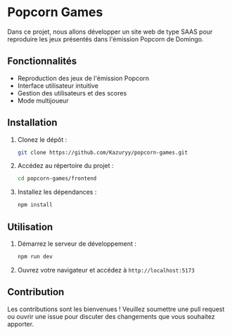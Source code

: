 # Popcorn Games

Dans ce projet, nous allons développer un site web de type SAAS pour reproduire les jeux présentés dans l'émission Popcorn de Domingo.

## Fonctionnalités

- Reproduction des jeux de l'émission Popcorn
- Interface utilisateur intuitive
- Gestion des utilisateurs et des scores
- Mode multijoueur

## Installation

1. Clonez le dépôt :
    ```bash
    git clone https://github.com/Kazuryy/popcorn-games.git
    ```
2. Accédez au répertoire du projet :
    ```bash
    cd popcorn-games/frontend
    ```
3. Installez les dépendances :
    ```bash
    npm install
    ```

## Utilisation

1. Démarrez le serveur de développement :
    ```bash
    npm run dev
    ```
2. Ouvrez votre navigateur et accédez à `http://localhost:5173`

## Contribution

Les contributions sont les bienvenues ! Veuillez soumettre une pull request ou ouvrir une issue pour discuter des changements que vous souhaitez apporter.